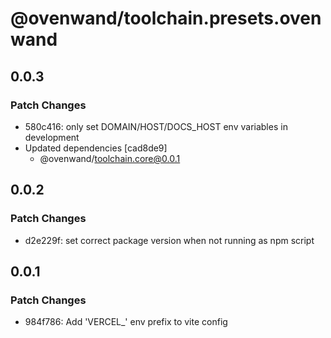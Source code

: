 # @ovenwand/toolchain.presets.ovenwand

## 0.0.3

### Patch Changes

- 580c416: only set DOMAIN/HOST/DOCS_HOST env variables in development
- Updated dependencies [cad8de9]
  - @ovenwand/toolchain.core@0.0.1

## 0.0.2

### Patch Changes

- d2e229f: set correct package version when not running as npm script

## 0.0.1

### Patch Changes

- 984f786: Add 'VERCEL\_' env prefix to vite config
